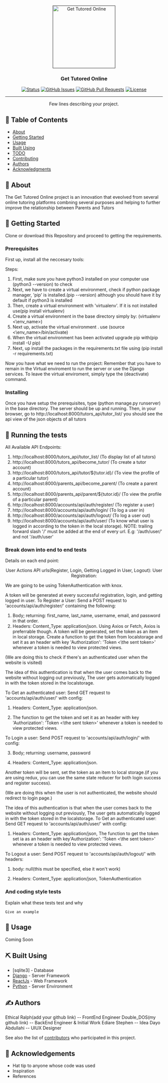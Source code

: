 <p align="center">
  <a href="" rel="noopener">
    <img width=200px height=200px src="https://i.imgur.com/6wj0hh6.jpg" alt="Get Tutored Online">
 </a>
</p>

<h3 align="center">Get Tutored Online</h3>

<div align="center">

[![Status](https://img.shields.io/badge/status-active-success.svg)]()
[![GitHub Issues](https://img.shields.io/github/issues/kylelobo/The-Documentation-Compendium.svg)](https://github.com/kylelobo/The-Documentation-Compendium/issues)
[![GitHub Pull Requests](https://img.shields.io/github/issues-pr/kylelobo/The-Documentation-Compendium.svg)](https://github.com/kylelobo/The-Documentation-Compendium/pulls)
[![License](https://img.shields.io/badge/license-MIT-blue.svg)](/LICENSE)

</div>

---

<p align="center"> Few lines describing your project.
    <br> 
</p>

## 📝 Table of Contents

- [About](#about)
- [Getting Started](#getting_started)
- [Usage](#usage)
- [Built Using](#built_using)
- [TODO](../TODO.md)
- [Contributing](../CONTRIBUTING.md)
- [Authors](#authors)
- [Acknowledgments](#acknowledgement)

## 🧐 About <a name = "about"></a>

The Get Tutored Online project is an innovation that eveolved from several online tutoring platforms combning several purposes and helping to further improve the relationship between Parents and Tutors

## 🏁 Getting Started <a name = "getting_started"></a>

Clone or download this Repository and proceed to getting the requirements.

### Prerequisites

First up, install all the neccesary tools:

Steps:

1. First, make sure you have python3 installed on your computer use (python3 --version) to check
2. Next, we have to create a virtual environment, check if python package manager, 'pip' is installed.(pip --version) although you should have it by default if python3 is installed
3. Then, create a virtual environment with 'virtualenv'. If it is not installed use(pip install virtualenv)
4. Create a virtual environment in the base directory simply by: (virtualenv <\env_name>)
5. Next up, activate the virtual environment . use (source <\env_name>/bin/activate)
6. When the virtual environment has been activated upgrade pip with(pip install -U pip)
7. Next, up install the packages in the requirements.txt file using (pip install -r requirements.txt)

Now you have what we need to run the project:
Remember that you have to remain in the Virtual enviroment to run the server or use the Django services. To leave the virtual enviroment, simply type the (deactivate) command.

### Installing

Once you have setup the prerequisites, type (python manage.py runserver) in the base directory.
The server should be up and running. Then, in your browser, go to http://localhost:8000/tutors_api/tutor_list/ you should see the api view of the json objects of all tutors

## 🔧 Running the tests <a name = "tests"></a>

All Available API Endpoints:

1. http://localhost:8000/tutors_api/tutor_list/ (To display list of all tutors)
2. http://localhost:8000/tutors_api/become_tutor/ (To create a tutor account)
3. http://localhost:8000/tutors_api/tutor/${tutor.id}/ (To view the profile of a particular tutor)
4. http://localhost:8000/parents_api/become_parent/ (To create a parent account)
5. http://localhost:8000/parents_api/parent/${tutor.id}/ (To view the profile of a particular parent)
6. http://localhost:8000/accounts/api/auth/register/ (To register a user)
7. http://localhost:8000/accounts/api/auth/login/ (To log a user in)
8. http://localhost:8000/accounts/api/auth/logout/ (To log a user out)
9. http://localhost:8000/accounts/api/auth/user/ (To know what user is logged in according to the token in the local storage).
   NOTE: trailing forward slash '/' must be added at the end of every url. E.g: '/auth/user/' and not '/auth/user'

### Break down into end to end tests

Details on each end point:

<p align="center">
User Actions API urls(Register, Login, Getting Logged in User, Logout):
User Registration:
</p>
<p>
We are going to be using TokenAuthentication with knox.
</p>
<p>
A token will be generated at every successful registration, login, and getting logged in user.
To Register a User: Send a POST request to 'accounts/api/auth/register/' containing the following:

1. Body; returning: first_name, last_name, username, email, and password in that order.
2. Headers: Content_Type: application/json.
Using Axios or Fetch, Axios is preferrable though.
A token will be generated, set the token as an item in local storage.
Create a function to get the token from localstorage and set it as an header with key 'Authorization': 'Token <\the sent token\>' whenever a token is needed to view protected views.
</p>
<p>
(We are doing this to check if there's an authenticated user when the website is visited)

The idea of this authentication is that when the user comes back to the website without logging out previously,
The user gets automatically logged in with the token stored in the localstorage.

To Get an authenticated user: Send GET request to 'accounts/api/auth/user/' with config:

1. Headers: Content_Type: application/json.

2. The function to get the token and set it as an header with key 'Authorization': 'Token <\the sent token\>' whenever a token is needed to view protected views.
</p>
<p>
To Login a user: Send POST request to 'accounts/api/auth/login/' with config:

3. Body; returning: username, password

4. Headers: Content_Type: application/json.

Another token will be sent, set the token as an item to local storage.(if you are using redux, you can use the same state reducer for both login success and register success).

</p>
<p>
(We are doing this when the user is not authenticated, the website should redirect to login page.)

The idea of this authentication is that when the user comes back to the website without logging out previously,
The user gets automatically logged in with the token stored in the localstorage.
To Get an authenticated user: Send GET request to 'accounts/api/auth/user/' with config:

1. Headers: Content_Type: application/json, The function to get the token set ia as an header with key'Authorization': 'Token <\the sent token\>' whenever a token is needed to view protected views.
</p>
<p>
To Logout a user: Send POST request to 'accounts/api/auth/logout/' with headers:

1. body: null(this must be specified, else it won't work)

1. Headers: Content_Type: application/json, TokenAuthentication

</p>

### And coding style tests

Explain what these tests test and why

```
Give an example
```

## 🎈 Usage <a name="usage"></a>

Coming Soon

## ⛏️ Built Using <a name = "built_using"></a>

- [sqlite3] - Database
- [Django](https://djangoproject.com/) - Server Framework
- [ReactJs](https://vuejs.org/) - Web Framework
- [Python](https://nodejs.org/en/) - Server Environment

## ✍️ Authors <a name = "authors"></a>

Ethical Ralph(add your github link) -- FrontEnd Engineer
Double_DOS(my github link) -- BackEnd Engineer & Initial Work
Ediare Stephen -- Idea
Dayo Abdullahi -- UIUX Designer

See also the list of [contributors](https://github.com/kylelobo/The-Documentation-Compendium/contributors) who participated in this project.

## 🎉 Acknowledgements <a name = "acknowledgement"></a>

- Hat tip to anyone whose code was used
- Inspiration
- References

